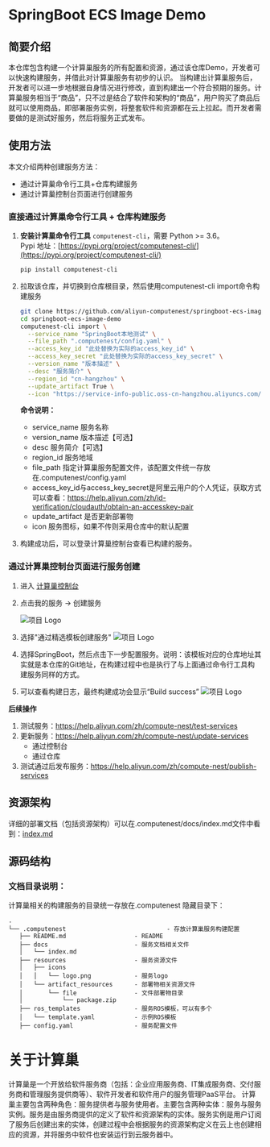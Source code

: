 # SpringBoot ECS Image Demo

## 简要介绍
本仓库包含构建一个计算巢服务的所有配置和资源，通过该仓库Demo，开发者可以快速构建服务，并借此对计算巢服务有初步的认识。
当构建出计算巢服务后，开发者可以进一步地根据自身情况进行修改，直到构建出一个符合预期的服务。计算巢服务相当于“商品”，只不过是结合了软件和架构的“商品”，用户购买了商品后就可以使用商品，即部署服务实例，将整套软件和资源都在云上拉起。而开发者需要做的是测试好服务，然后将服务正式发布。

## 使用方法
本文介绍两种创建服务方法：
- 通过计算巢命令行工具+仓库构建服务
-  通过计算巢控制台页面进行创建服务
### 直接通过计算巢命令行工具 + 仓库构建服务

1. **安装计算巢命令行工具** `computenest-cli`，需要 Python >= 3.6。  
   Pypi 地址：[https://pypi.org/project/computenest-cli/](https://pypi.org/project/computenest-cli/)  
   ```bash
   pip install computenest-cli
2. 拉取该仓库，并切换到仓库根目录，然后使用computenest-cli import命令构建服务
    ```bash
    git clone https://github.com/aliyun-computenest/springboot-ecs-image-demo.git
    cd springboot-ecs-image-demo
    computenest-cli import \
      --service_name "SpringBoot本地测试" \
      --file_path ".computenest/config.yaml" \
      --access_key_id "此处替换为实际的access_key_id" \
      --access_key_secret "此处替换为实际的access_key_secret" \
      --version_name "版本描述" \
      --desc "服务简介" \
      --region_id "cn-hangzhou" \
      --update_artifact True \
      --icon "https://service-info-public.oss-cn-hangzhou.aliyuncs.com/1563457855438522/service-image/c683ef4f-6583-43ff-a2ff-f8e00be330dc.png"
    ```
   **命令说明：**
   - service_name 服务名称
   - version_name 版本描述【可选】 
   - desc 服务简介【可选】 
   - region_id 服务地域 
   - file_path 指定计算巢服务配置文件，该配置文件统一存放在.computenest/config.yaml
   - access_key_id与access_key_secret是阿里云用户的个人凭证，获取方式可以查看：https://help.aliyun.com/zh/id-verification/cloudauth/obtain-an-accesskey-pair
   - update_artifact 是否更新部署物
   - icon 服务图标，如果不传则采用仓库中的默认配置

3. 构建成功后，可以登录计算巢控制台查看已构建的服务。


### 通过计算巢控制台页面进行服务创建
1. 进入 [计算巢控制台](https://computenest.console.aliyun.com/service/cn-hangzhou)
2. 点击我的服务 -> 创建服务

    ![项目 Logo](images/img_1.png)
3. 选择"通过精选模板创建服务"
    ![项目 Logo](images/img_2.png)
4. 选择SpringBoot，然后点击下一步配置服务。说明：该模板对应的仓库地址其实就是本仓库的Git地址，在构建过程中也是执行了与上面通过命令行工具构建服务同样的方式。
5. 可以查看构建日志，最终构建成功会显示“Build success”
    ![项目 Logo](images/img_3.png)


**后续操作**
1. 测试服务：https://help.aliyun.com/zh/compute-nest/test-services
2. 更新服务：https://help.aliyun.com/zh/compute-nest/update-services
   - 通过控制台
   - 通过仓库
3. 测试通过后发布服务：https://help.aliyun.com/zh/compute-nest/publish-services

## 资源架构
详细的部署文档（包括资源架构）可以在.computenest/docs/index.md文件中看到：[index.md](https://github.com/aliyun-computenest/springboot-ecs-image-demo/blob/main/.computenest/docs/index.md)

## 源码结构
### 文档目录说明：
计算巢相关的构建服务的目录统一存放在.computenest 隐藏目录下：

```
.
└── .computenest                   			- 存放计算巢服务构建配置
   ├── README.md                   - README
   ├── docs                        - 服务文档相关文件
   │   └── index.md
   ├── resources                   - 服务资源文件
   │   ├── icons
   │   │   └── logo.png            - 服务logo
   │   └── artifact_resources      - 部署物相关资源文件
   │       └── file                - 文件部署物目录
   │           └── package.zip    
   ├── ros_templates               - 服务ROS模板，可以有多个
   │   └── template.yaml           - 示例ROS模板
   ├── config.yaml                 - 服务配置文件
```

# 关于计算巢
计算巢是一个开放给软件服务商（包括：企业应用服务商、IT集成服务商、交付服务商和管理服务提供商等）、软件开发者和软件用户的服务管理PaaS平台。
计算巢主要包含两种角色：服务提供者与服务使用者。主要包含两种实体：服务与服务实例。服务是由服务商提供的定义了软件和资源架构的实体。服务实例是用户订阅了服务后创建出来的实体，创建过程中会根据服务的资源架构定义在云上也创建相应的资源，并将服务中软件也安装运行到云服务器中。